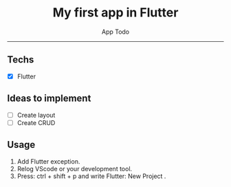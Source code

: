 <h1 align="center">
My first app in Flutter
</h1>

<p align="center">App Todo</p>

<hr>

## Techs

- [x] Flutter

## Ideas to implement

- [ ] Create layout
- [ ] Create CRUD

## Usage

1. Add Flutter exception.<br />
2. Relog VScode or your development tool. 
2. Press: ctrl + shift + p and write Flutter: New Project  .<br />
